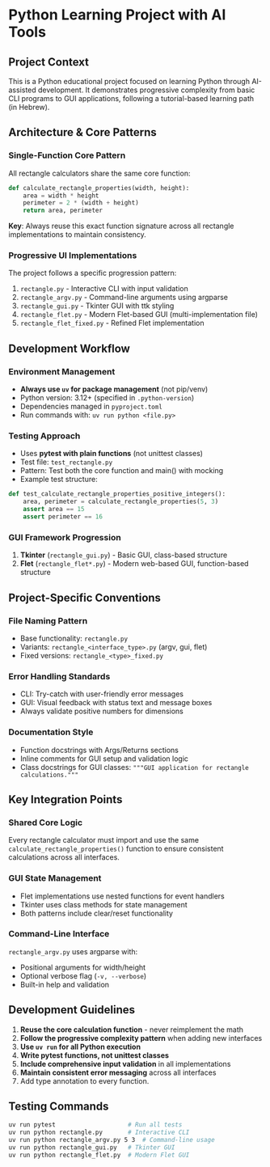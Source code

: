 # Python Learning Project with AI Tools

## Project Context
This is a Python educational project focused on learning Python through AI-assisted development. It demonstrates progressive complexity from basic CLI programs to GUI applications, following a tutorial-based learning path (in Hebrew).

## Architecture & Core Patterns

### Single-Function Core Pattern
All rectangle calculators share the same core function:
```python
def calculate_rectangle_properties(width, height):
    area = width * height
    perimeter = 2 * (width + height)
    return area, perimeter
```
**Key**: Always reuse this exact function signature across all rectangle implementations to maintain consistency.

### Progressive UI Implementations
The project follows a specific progression pattern:
1. `rectangle.py` - Interactive CLI with input validation
2. `rectangle_argv.py` - Command-line arguments using argparse
3. `rectangle_gui.py` - Tkinter GUI with ttk styling
4. `rectangle_flet.py` - Modern Flet-based GUI (multi-implementation file)
5. `rectangle_flet_fixed.py` - Refined Flet implementation

## Development Workflow

### Environment Management
- **Always use `uv` for package management** (not pip/venv)
- Python version: 3.12+ (specified in `.python-version`)
- Dependencies managed in `pyproject.toml`
- Run commands with: `uv run python <file.py>`

### Testing Approach
- Uses **pytest with plain functions** (not unittest classes)
- Test file: `test_rectangle.py` 
- Pattern: Test both the core function and main() with mocking
- Example test structure:
```python
def test_calculate_rectangle_properties_positive_integers():
    area, perimeter = calculate_rectangle_properties(5, 3)
    assert area == 15
    assert perimeter == 16
```

### GUI Framework Progression
1. **Tkinter** (`rectangle_gui.py`) - Basic GUI, class-based structure
2. **Flet** (`rectangle_flet*.py`) - Modern web-based GUI, function-based structure

## Project-Specific Conventions

### File Naming Pattern
- Base functionality: `rectangle.py`
- Variants: `rectangle_<interface_type>.py` (argv, gui, flet)
- Fixed versions: `rectangle_<type>_fixed.py`

### Error Handling Standards
- CLI: Try-catch with user-friendly error messages
- GUI: Visual feedback with status text and message boxes
- Always validate positive numbers for dimensions

### Documentation Style
- Function docstrings with Args/Returns sections
- Inline comments for GUI setup and validation logic
- Class docstrings for GUI classes: `"""GUI application for rectangle calculations."""`

## Key Integration Points

### Shared Core Logic
Every rectangle calculator must import and use the same `calculate_rectangle_properties()` function to ensure consistent calculations across all interfaces.

### GUI State Management
- Flet implementations use nested functions for event handlers
- Tkinter uses class methods for state management
- Both patterns include clear/reset functionality

### Command-Line Interface
`rectangle_argv.py` uses argparse with:
- Positional arguments for width/height
- Optional verbose flag (`-v, --verbose`)
- Built-in help and validation

## Development Guidelines

1. **Reuse the core calculation function** - never reimplement the math
2. **Follow the progressive complexity pattern** when adding new interfaces
3. **Use `uv run` for all Python execution** 
4. **Write pytest functions, not unittest classes**
5. **Include comprehensive input validation** in all implementations
6. **Maintain consistent error messaging** across all interfaces
7. Add type annotation to every function.

## Testing Commands
```bash
uv run pytest                    # Run all tests
uv run python rectangle.py       # Interactive CLI
uv run python rectangle_argv.py 5 3  # Command-line usage
uv run python rectangle_gui.py   # Tkinter GUI
uv run python rectangle_flet.py  # Modern Flet GUI
```
